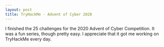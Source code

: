 ```yaml
---
layout: post
title: TryHackMe - Advent of Cyber 2020
---
```


I finished the 25 challenges for the 2020 Advent of Cyber Competition. It was a fun series, though pretty easy. I appreciate that it got me working on TryHackMe every day.

<p align="center">
	<img src="https://zacheller.dev/images/thm/adventcert.png>
</p>
